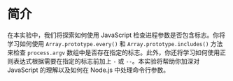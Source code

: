 # 简介

在本实验中，我们将探索如何使用 JavaScript 检查进程参数是否包含标志。你将学习如何使用 `Array.prototype.every()` 和 `Array.prototype.includes()` 方法来检查 `process.argv` 数组中是否存在指定的标志。此外，你还将学习如何使用正则表达式根据需要在指定的标志前加上 `-` 或 `--`。本实验将帮助你加深对 JavaScript 的理解以及如何在 Node.js 中处理命令行参数。
